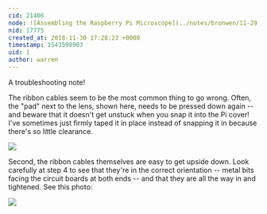 ```yaml
---
cid: 21406
node: ![Assembling the Raspberry Pi Microscope](../notes/bronwen/11-29-2018/assembling-the-raspberry-pi-microscope)
nid: 17775
created_at: 2018-11-30 17:28:23 +0000
timestamp: 1543598903
uid: 1
author: warren
---
```


A troubleshooting note!

The ribbon cables seem to be the most common thing to go wrong. Often, the "pad" next to the lens, shown here, needs to be pressed down again -- and beware that it doesn't get unstuck when you snap it into the Pi cover! I've sometimes just firmly taped it in place instead of snapping it in because there's so little clearance. 


![](/i/27969)

Second, the ribbon cables themselves are easy to get upside down. Look carefully at step 4 to see that they're in the correct orientation -- metal bits facing the circuit boards at both ends -- and that they are all the way in and tightened. See this photo:

![](/i/27968)


